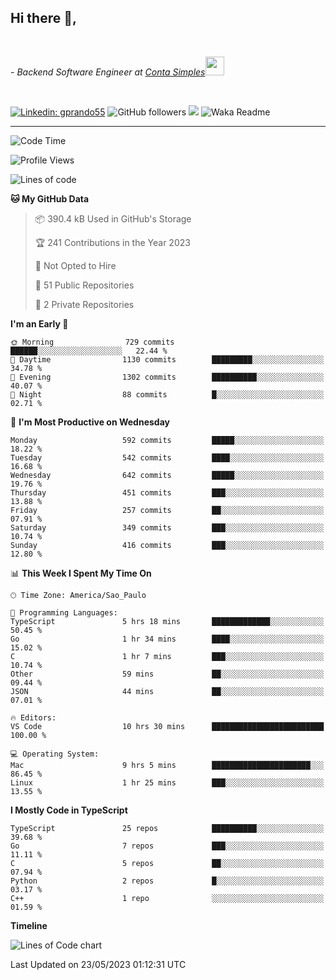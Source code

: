 <h2>Hi there  👋,</h2> </br>

<p><em>- Backend Software Engineer at <a href="https://contasimples.com">Conta Simples</a><img src="https://media.giphy.com/media/WUlplcMpOCEmTGBtBW/giphy.gif" width="30"> 
</em></p></br>


[![Linkedin: gprando55](https://img.shields.io/badge/-gprando55-blue?style=flat-square&logo=Linkedin&logoColor=white&link=https://www.linkedin.com/in/gprando55/)](https://www.linkedin.com/in/gprando55)
![GitHub followers](https://img.shields.io/github/followers/gprando55?label=Follow&style=social)
![](https://visitor-badge.glitch.me/badge?page_id=gprando55.gprando55)
![Waka Readme](https://github.com/gprando55/gprando55/workflows/Waka%20Readme/badge.svg)

---
<!--START_SECTION:waka-->
![Code Time](http://img.shields.io/badge/Code%20Time-2%2C400%20hrs%2031%20mins-blue)

![Profile Views](http://img.shields.io/badge/Profile%20Views-0-blue)

![Lines of code](https://img.shields.io/badge/From%20Hello%20World%20I%27ve%20Written-3.1%20million%20lines%20of%20code-blue)

**🐱 My GitHub Data** 

> 📦 390.4 kB Used in GitHub's Storage 
 > 
> 🏆 241 Contributions in the Year 2023
 > 
> 🚫 Not Opted to Hire
 > 
> 📜 51 Public Repositories 
 > 
> 🔑 2 Private Repositories 
 > 
**I'm an Early 🐤** 

```text
🌞 Morning                729 commits         ██████░░░░░░░░░░░░░░░░░░░   22.44 % 
🌆 Daytime                1130 commits        █████████░░░░░░░░░░░░░░░░   34.78 % 
🌃 Evening                1302 commits        ██████████░░░░░░░░░░░░░░░   40.07 % 
🌙 Night                  88 commits          █░░░░░░░░░░░░░░░░░░░░░░░░   02.71 % 
```
📅 **I'm Most Productive on Wednesday** 

```text
Monday                   592 commits         █████░░░░░░░░░░░░░░░░░░░░   18.22 % 
Tuesday                  542 commits         ████░░░░░░░░░░░░░░░░░░░░░   16.68 % 
Wednesday                642 commits         █████░░░░░░░░░░░░░░░░░░░░   19.76 % 
Thursday                 451 commits         ███░░░░░░░░░░░░░░░░░░░░░░   13.88 % 
Friday                   257 commits         ██░░░░░░░░░░░░░░░░░░░░░░░   07.91 % 
Saturday                 349 commits         ███░░░░░░░░░░░░░░░░░░░░░░   10.74 % 
Sunday                   416 commits         ███░░░░░░░░░░░░░░░░░░░░░░   12.80 % 
```


📊 **This Week I Spent My Time On** 

```text
🕑︎ Time Zone: America/Sao_Paulo

💬 Programming Languages: 
TypeScript               5 hrs 18 mins       █████████████░░░░░░░░░░░░   50.45 % 
Go                       1 hr 34 mins        ████░░░░░░░░░░░░░░░░░░░░░   15.02 % 
C                        1 hr 7 mins         ███░░░░░░░░░░░░░░░░░░░░░░   10.74 % 
Other                    59 mins             ██░░░░░░░░░░░░░░░░░░░░░░░   09.44 % 
JSON                     44 mins             ██░░░░░░░░░░░░░░░░░░░░░░░   07.01 % 

🔥 Editors: 
VS Code                  10 hrs 30 mins      █████████████████████████   100.00 % 

💻 Operating System: 
Mac                      9 hrs 5 mins        ██████████████████████░░░   86.45 % 
Linux                    1 hr 25 mins        ███░░░░░░░░░░░░░░░░░░░░░░   13.55 % 
```

**I Mostly Code in TypeScript** 

```text
TypeScript               25 repos            ██████████░░░░░░░░░░░░░░░   39.68 % 
Go                       7 repos             ███░░░░░░░░░░░░░░░░░░░░░░   11.11 % 
C                        5 repos             ██░░░░░░░░░░░░░░░░░░░░░░░   07.94 % 
Python                   2 repos             █░░░░░░░░░░░░░░░░░░░░░░░░   03.17 % 
C++                      1 repo              ░░░░░░░░░░░░░░░░░░░░░░░░░   01.59 % 
```



**Timeline**

![Lines of Code chart](https://raw.githubusercontent.com/prandogabriel/prandogabriel/master/assets/bar_graph.png)


 Last Updated on 23/05/2023 01:12:31 UTC
<!--END_SECTION:waka-->
